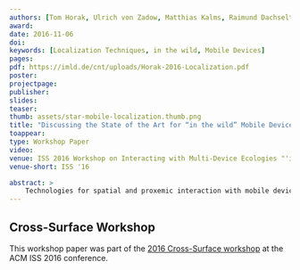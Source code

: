 ```yaml
---
authors: [Tom Horak, Ulrich von Zadow, Matthias Kalms, Raimund Dachselt]
award:
date: 2016-11-06
doi:
keywords: [Localization Techniques, in the wild, Mobile Devices]
pages:
pdf: https://imld.de/cnt/uploads/Horak-2016-Localization.pdf
poster:
projectpage:
publisher:
slides:
teaser:
thumb: assets/star-mobile-localization.thumb.png
title: "Discussing the State of the Art for “in the wild” Mobile Device Localization"
toappear:
type: Workshop Paper
video:
venue: ISS 2016 Workshop on Interacting with Multi-Device Ecologies "'in the wild"'
venue-short: ISS '16

abstract: >
    Technologies for spatial and proxemic interaction with mobile devices depend inherently on the ability to obtain information on the device’s position (i.e., to localize the device). Numerous technologies have been proposed for this, each with their own strengths and weaknesses, but deciding which one to use in a particular context is challenging. In this paper, we examine current technologies for the localization of mobile devices and categorize them into a taxonomy based on their technological similarity. By considering numerous properties (e.g., precision, battery usage, scalability, required infrastructure, deployment) and discussing how these impact usability in different scenarios, we aim to allow other researchers informed decisions on the localization techniques to use for a particular application case.
---
```


## Cross-Surface Workshop
This workshop paper was part of the [2016 Cross-Surface workshop](http://cross-surface.com/iss2016/) at the ACM ISS 2016 conference.
